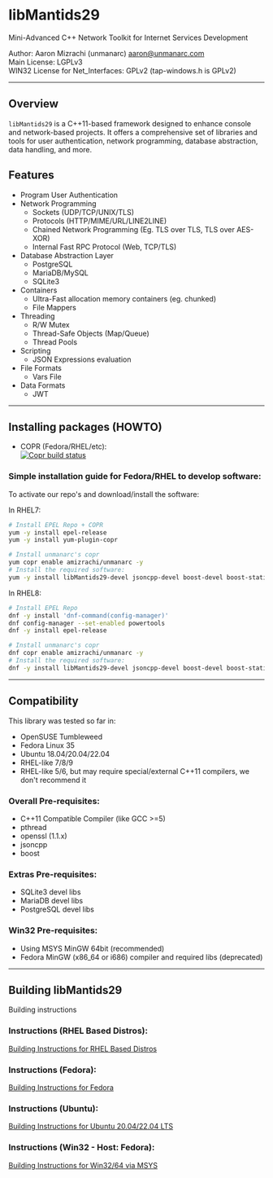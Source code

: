 # libMantids29 

Mini-Advanced C++ Network Toolkit for Internet Services Development
  
Author: Aaron Mizrachi (unmanarc) <aaron@unmanarc.com>   
Main License: LGPLv3   
WIN32 License for Net_Interfaces: GPLv2 (tap-windows.h is GPLv2)  


***

## Overview

`libMantids29` is a C++11-based framework designed to enhance console and network-based projects. It offers a comprehensive set of libraries and tools for user authentication, network programming, database abstraction, data handling, and more.

## Features

* Program User Authentication
* Network Programming
  * Sockets (UDP/TCP/UNIX/TLS)
  * Protocols (HTTP/MIME/URL/LINE2LINE)
  * Chained Network Programming (Eg. TLS over TLS, TLS over AES-XOR)
  * Internal Fast RPC Protocol (Web, TCP/TLS)
* Database Abstraction Layer
  * PostgreSQL
  * MariaDB/MySQL
  * SQLite3
* Containers
  * Ultra-Fast allocation memory containers (eg. chunked)
  * File Mappers
* Threading
  * R/W Mutex
  * Thread-Safe Objects (Map/Queue)
  * Thread Pools
* Scripting
  * JSON Expressions evaluation
* File Formats
  * Vars File
* Data Formats
  * JWT


***
## Installing packages (HOWTO)

- COPR (Fedora/RHEL/etc):  
[![Copr build status](https://copr.fedorainfracloud.org/coprs/amizrachi/unmanarc/package/libMantids29/status_image/last_build.png)](https://copr.fedorainfracloud.org/coprs/amizrachi/unmanarc/package/libMantids29/)



### Simple installation guide for Fedora/RHEL to develop software:

To activate our repo's and download/install the software:

In RHEL7:
```bash
# Install EPEL Repo + COPR
yum -y install epel-release
yum -y install yum-plugin-copr

# Install unmanarc's copr
yum copr enable amizrachi/unmanarc -y
# Install the required software:
yum -y install libMantids29-devel jsoncpp-devel boost-devel boost-static openssl-devel sqlite-devel mariadb-devel postgresql-devel gcc-c++ cmake3
```

In RHEL8:
```bash
# Install EPEL Repo
dnf -y install 'dnf-command(config-manager)'
dnf config-manager --set-enabled powertools
dnf -y install epel-release

# Install unmanarc's copr
dnf copr enable amizrachi/unmanarc -y
# Install the required software:
dnf -y install libMantids29-devel jsoncpp-devel boost-devel boost-static openssl-devel sqlite-devel mariadb-devel postgresql-devel gcc-c++ cmake
```


***
## Compatibility

This library was tested so far in:

* OpenSUSE Tumbleweed
* Fedora Linux 35
* Ubuntu 18.04/20.04/22.04
* RHEL-like 7/8/9
* RHEL-like 5/6, but may require special/external C++11 compilers, we don't recommend it

### Overall Pre-requisites:

* C++11 Compatible Compiler (like GCC >=5)
* pthread
* openssl (1.1.x)
* jsoncpp
* boost

### Extras Pre-requisites:

* SQLite3 devel libs
* MariaDB devel libs
* PostgreSQL devel libs

### Win32 Pre-requisites:

* Using MSYS MinGW 64bit (recommended)
* Fedora MinGW (x86_64 or i686) compiler and required libs (deprecated)

***
## Building libMantids29

Building instructions

### Instructions (RHEL Based Distros):

[Building Instructions for RHEL Based Distros](INSTALL.RHEL.md)

### Instructions (Fedora):

[Building Instructions for Fedora](INSTALL.Fedora.md)

### Instructions (Ubuntu):

[Building Instructions for Ubuntu 20.04/22.04 LTS](INSTALL.Ubuntu.md)

### Instructions (Win32 - Host: Fedora):

[Building Instructions for Win32/64 via MSYS](INSTALL.Win32.md)

